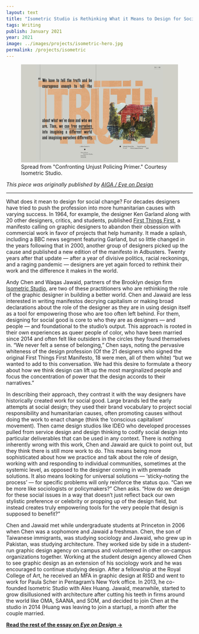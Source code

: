 ```yaml
---
layout: text
title: "Isometric Studio is Rethinking What it Means to Design for Social Good"
tags: Writing
publish: January 2021
year: 2021
image: ../images/projects/isometric-hero.jpg
permalink: /projects/isometric
---
```

<figure>
<img src="../images/projects/isometric-hero.jpg">
<figcaption>Spread from "Confronting Unjust Policing Primer." Courtesy Isometric Studio.</figcaption>
</figure>

*This piece was originally published by [AIGA / Eye on Design](https://eyeondesign.aiga.org/isometric-studio-is-rethinking-what-it-means-to-design-for-social-good/)*

***

What does it mean to design for social change? For decades designers have tried to push the profession into more humanitarian causes with varying success. In 1964, for example, the designer Ken Garland along with 20 other designers, critics, and students, published [First Things First](http://www.designishistory.com/1960/first-things-first/), a manifesto calling on graphic designers to abandon their obsession with commercial work in favor of projects that help humanity. It made a splash, including a BBC news segment featuring Garland, but so little changed in the years following that in 2000, another group of designers picked up the cause and published a new edition of the manifesto in Adbusters. Twenty years after that update — after a year of divisive politics, racial reckonings, and a raging pandemic — designers are yet again forced to rethink their work and the difference it makes in the world.

Andy Chen and Waqas Jawaid, partners of the Brooklyn design firm [Isometric Studio](https://isometricstudio.com/), are two of these practitioners who are rethinking the role of the graphic designer in building a better world. Chen and Jawaid are less interested in writing manifestos decrying capitalism or making broad declarations about the role of the designer as they are in using design itself as a tool for empowering those who are too often left behind. For them, designing for social good is core to who they are as designers — and people — and foundational to the studio’s output. This approach is rooted in their own experiences as queer people of color, who have been married since 2014 and often felt like outsiders in the circles they found themselves in. “We never felt a sense of belonging,” Chen says, noting the pervasive whiteness of the design profession (Of the 21 designers who signed the original First Things First Manifesto, 18 were men, all of them white) “but we wanted to add to this conversation. We had this desire to formulate a theory about how we think design can lift up the most marginalized people and focus the concentration of power that the design accords to their narratives.”

In describing their approach, they contrast it with the way designers have historically created work for social good. Large brands led the early attempts at social design; they used their brand vocabulary to project social responsibility and humanitarian causes, often promoting causes without doing the work to enact change (think the ‘conscious capitalism’ movement). Then came design studios like IDEO who developed processes pulled from service design and design thinking to codify social design into particular deliverables that can be used in any context. There is nothing inherently wrong with this work, Chen and Jawaid are quick to point out, but they think there is still more work to do. This means being more sophisticated about how we practice and talk about the role of design, working with and responding to individual communities, sometimes at the systemic level, as opposed to the designer coming in with premade solutions. It also means looking for universal solutions — ‘sticky-noting the process’ — for specific problems will only reinforce the status quo. “Can we be more like sociologists or policymakers?” Chen asks. “How do we design for these social issues in a way that doesn’t just reflect back our own stylistic preference or celebrity or propping up of the design field, but instead creates truly empowering tools for the very people that design is supposed to benefit?”

Chen and Jawaid met while undergraduate students at Princeton in 2006 when Chen was a sophomore and Jawaid a freshman. Chen, the son of Taiwanese immigrants, was studying sociology and Jawaid, who grew up in Pakistan, was studying architecture. They worked side by side in a student-run graphic design agency on campus and volunteered in other on-campus organizations together. Working at the student design agency allowed Chen to see graphic design as an extension of his sociology work and he was encouraged to continue studying design. After a fellowship at the Royal College of Art, he received an MFA in graphic design at RISD and went to work for Paula Scher in Pentagram’s New York office. In 2013, he co-founded Isometric Studio with Alex Huang. Jawaid, meanwhile, started to grow disillusioned with architecture after cutting his teeth in firms around the world like OMA, SAANA, and SOM, and decided to join Chen at the studio in 2014 (Huang was leaving to join a startup), a month after the couple married.

**[Read the rest of the essay on *Eye on Design* →](https://eyeondesign.aiga.org/isometric-studio-is-rethinking-what-it-means-to-design-for-social-good/)**

